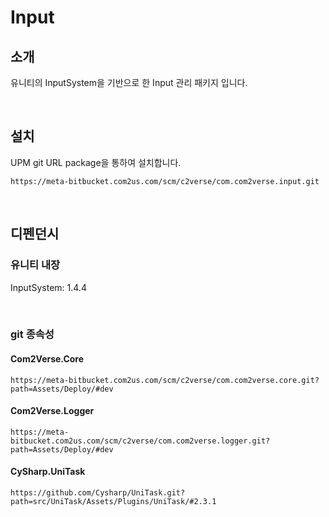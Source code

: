 # Input

## 소개

유니티의 InputSystem을 기반으로 한 Input 관리 패키지 입니다.

<br>

## 설치

UPM git URL package을 통하여 설치합니다.

```
https://meta-bitbucket.com2us.com/scm/c2verse/com.com2verse.input.git
```

<br>

## 디펜던시

### 유니티 내장

InputSystem: 1.4.4

<br>

### git 종속성

#### Com2Verse.Core

```
https://meta-bitbucket.com2us.com/scm/c2verse/com.com2verse.core.git?path=Assets/Deploy/#dev
```

#### Com2Verse.Logger

```
https://meta-bitbucket.com2us.com/scm/c2verse/com.com2verse.logger.git?path=Assets/Deploy/#dev
```

#### CySharp.UniTask

```
https://github.com/Cysharp/UniTask.git?path=src/UniTask/Assets/Plugins/UniTask/#2.3.1
```
